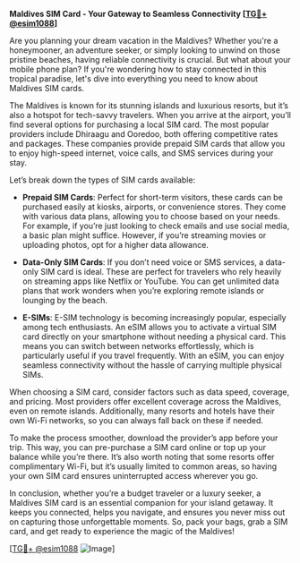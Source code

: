 **Maldives SIM Card - Your Gateway to Seamless Connectivity [[TG💪+ @esim1088](https://t.me/s/esim1088)]**

Are you planning your dream vacation in the Maldives? Whether you're a honeymooner, an adventure seeker, or simply looking to unwind on those pristine beaches, having reliable connectivity is crucial. But what about your mobile phone plan? If you're wondering how to stay connected in this tropical paradise, let's dive into everything you need to know about Maldives SIM cards.

The Maldives is known for its stunning islands and luxurious resorts, but it’s also a hotspot for tech-savvy travelers. When you arrive at the airport, you’ll find several options for purchasing a local SIM card. The most popular providers include Dhiraagu and Ooredoo, both offering competitive rates and packages. These companies provide prepaid SIM cards that allow you to enjoy high-speed internet, voice calls, and SMS services during your stay.

Let’s break down the types of SIM cards available:

- **Prepaid SIM Cards**: Perfect for short-term visitors, these cards can be purchased easily at kiosks, airports, or convenience stores. They come with various data plans, allowing you to choose based on your needs. For example, if you’re just looking to check emails and use social media, a basic plan might suffice. However, if you’re streaming movies or uploading photos, opt for a higher data allowance.
  
- **Data-Only SIM Cards**: If you don’t need voice or SMS services, a data-only SIM card is ideal. These are perfect for travelers who rely heavily on streaming apps like Netflix or YouTube. You can get unlimited data plans that work wonders when you’re exploring remote islands or lounging by the beach.

- **E-SIMs**: E-SIM technology is becoming increasingly popular, especially among tech enthusiasts. An eSIM allows you to activate a virtual SIM card directly on your smartphone without needing a physical card. This means you can switch between networks effortlessly, which is particularly useful if you travel frequently. With an eSIM, you can enjoy seamless connectivity without the hassle of carrying multiple physical SIMs.

When choosing a SIM card, consider factors such as data speed, coverage, and pricing. Most providers offer excellent coverage across the Maldives, even on remote islands. Additionally, many resorts and hotels have their own Wi-Fi networks, so you can always fall back on these if needed.

To make the process smoother, download the provider’s app before your trip. This way, you can pre-purchase a SIM card online or top up your balance while you’re there. It’s also worth noting that some resorts offer complimentary Wi-Fi, but it’s usually limited to common areas, so having your own SIM card ensures uninterrupted access wherever you go.

In conclusion, whether you’re a budget traveler or a luxury seeker, a Maldives SIM card is an essential companion for your island getaway. It keeps you connected, helps you navigate, and ensures you never miss out on capturing those unforgettable moments. So, pack your bags, grab a SIM card, and get ready to experience the magic of the Maldives!

[[TG💪+ @esim1088](https://t.me/s/esim1088) ![Image](https://i.postimg.cc/Y0z9fWf4/image.png)]